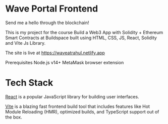 # Wave Portal Frontend

Send me a hello through the blockchain!

This is my project for the course Build a Web3 App with Solidity + Ethereum Smart Contracts at Buildspace built using HTML, CSS, JS, React, Solidity and Vite Js Library.

The site is live at https://waveatrahul.netlify.app

Prerequisites
  Node.js v14+
  MetaMask browser extension

# Tech Stack

[React](https://reactjs.org/) is a popular JavaScript library for building user interfaces.

[Vite](https://vitejs.dev/) is a blazing fast frontend build tool that includes features like Hot Module Reloading (HMR), optimized builds, and TypeScript support out of the box.

